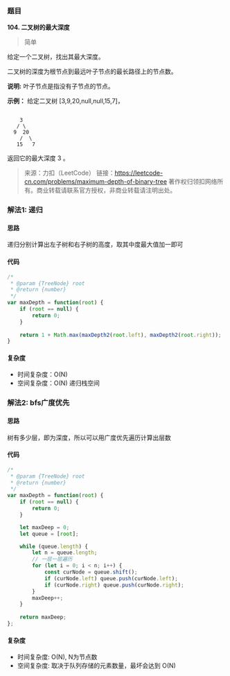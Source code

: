 ### 题目
**104. 二叉树的最大深度**
>简单

给定一个二叉树，找出其最大深度。

二叉树的深度为根节点到最远叶子节点的最长路径上的节点数。

**说明:** 叶子节点是指没有子节点的节点。

**示例：**
给定二叉树 [3,9,20,null,null,15,7]，
```

    3
   / \
  9  20
    /  \
   15   7
```
返回它的最大深度 3 。

>来源：力扣（LeetCode）
链接：https://leetcode-cn.com/problems/maximum-depth-of-binary-tree
著作权归领扣网络所有。商业转载请联系官方授权，非商业转载请注明出处。

### 解法1: 递归
#### 思路
递归分别计算出左子树和右子树的高度，取其中度最大值加一即可

#### 代码
```javascript
/*
 * @param {TreeNode} root
 * @return {number}
 */
var maxDepth = function(root) {
    if (root == null) {
        return 0;
    }
    
    return 1 + Math.max(maxDepth2(root.left), maxDepth2(root.right));
}

```

#### 复杂度
* 时间复杂度：O(N)
* 空间复杂度：O(N) 递归栈空间
 
### 解法2: bfs广度优先

#### 思路
树有多少层，即为深度，所以可以用广度优先遍历计算出层数

#### 代码
```javascript
/*
 * @param {TreeNode} root
 * @return {number}
 */
var maxDepth = function(root) {
    if (root == null) {
        return 0;
    }

    let maxDeep = 0;
    let queue = [root];

    while (queue.length) {
        let n = queue.length;
        // 一层一层遍历
        for (let i = 0; i < n; i++) {
            const curNode = queue.shift();
            if (curNode.left) queue.push(curNode.left);
            if (curNode.right) queue.push(curNode.right);
        }
        maxDeep++;
    }
    
    return maxDeep;
};

```

#### 复杂度
* 时间复杂度: O(N), N为节点数
* 空间复杂度: 取决于队列存储的元素数量，最坏会达到 O(N)
